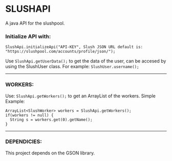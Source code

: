 # SLUSHAPI
A java API for the slushpool. 

### Initialize API with: 

`SlushApi.initializeApi("API-KEY", Slush JSON URL default is: "https://slushpool.com/accounts/profile/json/");`

Use `SlushApi.getUserData();` to get the data of the user, can be accesed by using the SlushUser class. For example: `SlushUser.username();`

---
### WORKERS:

Use: `SlushApi.getWorkers();` to get an ArrayList of the workers. Simple Example: 
```
ArrayList<SlushWorker> workers = SlushApi.getWorkers();
if(workers != null) {
  String s = workers.get(0).getName();
}

```
---

### DEPENDICIES:
This project depends on the GSON library. 



